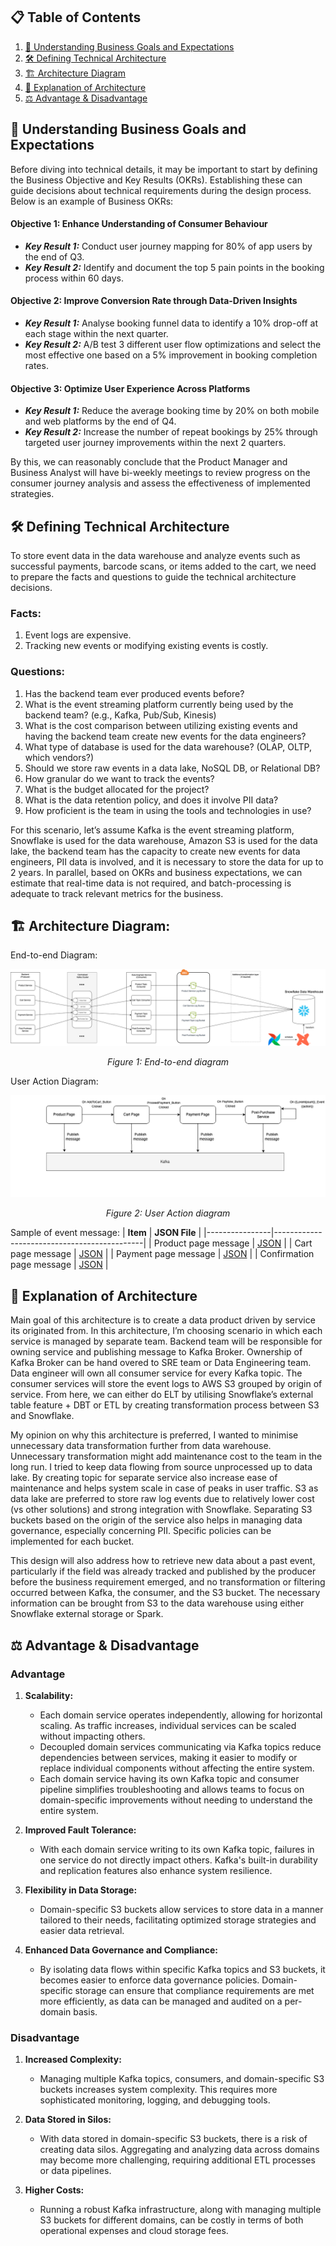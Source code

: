 ## 📋 Table of Contents

1. [🎯 Understanding Business Goals and Expectations](#understanding-business-goals-and-expectations)
2. [🛠️ Defining Technical Architecture](#defining-technical-architecture)
3. [🏗️ Architecture Diagram](#architecture-diagram)
4. [📝 Explanation of Architecture](#explanation-of-architecture)
5. [⚖️ Advantage & Disadvantage](#advantage--disadvantage)


## 🎯 Understanding Business Goals and Expectations

Before diving into technical details, it may be important to start by defining the Business Objective and Key Results (OKRs). Establishing these can guide decisions about technical requirements during the design process. Below is an example of Business OKRs:

#### Objective 1: Enhance Understanding of Consumer Behaviour
- ***Key Result 1:*** Conduct user journey mapping for 80% of app users by the end of Q3.
- ***Key Result 2:*** Identify and document the top 5 pain points in the booking process within 60 days.

#### Objective 2: Improve Conversion Rate through Data-Driven Insights
- ***Key Result 1:*** Analyse booking funnel data to identify a 10% drop-off at each stage within the next quarter.
- ***Key Result 2:*** A/B test 3 different user flow optimizations and select the most effective one based on a 5% improvement in booking completion rates.

#### Objective 3: Optimize User Experience Across Platforms
- ***Key Result 1:*** Reduce the average booking time by 20% on both mobile and web platforms by the end of Q4.
- ***Key Result 2:*** Increase the number of repeat bookings by 25% through targeted user journey improvements within the next 2 quarters.

By this, we can reasonably conclude that the Product Manager and Business Analyst will have bi-weekly meetings to review progress on the consumer journey analysis and assess the effectiveness of implemented strategies.

## 🛠️ Defining Technical Architecture

To store event data in the data warehouse and analyze events such as successful payments, barcode scans, or items added to the cart, we need to prepare the facts and questions to guide the technical architecture decisions.

### Facts:
1. Event logs are expensive.
2. Tracking new events or modifying existing events is costly.

### Questions:
1. Has the backend team ever produced events before?
2. What is the event streaming platform currently being used by the backend team? (e.g., Kafka, Pub/Sub, Kinesis)
3. What is the cost comparison between utilizing existing events and having the backend team create new events for the data engineers?
4. What type of database is used for the data warehouse? (OLAP, OLTP, which vendors?)
5. Should we store raw events in a data lake, NoSQL DB, or Relational DB?
6. How granular do we want to track the events?
7. What is the budget allocated for the project?
8. What is the data retention policy, and does it involve PII data?
9. How proficient is the team in using the tools and technologies in use?

For this scenario, let’s assume Kafka is the event streaming platform, Snowflake is used for the data warehouse, Amazon S3 is used for the data lake, the backend team has the capacity to create new events for data engineers, PII data is involved, and it is necessary to store the data for up to 2 years. In parallel, based on OKRs and business expectations, we can estimate that real-time data is not required, and batch-processing is adequate to track relevant metrics for the business.

## 🏗️ Architecture Diagram:
End-to-end Diagram:
<p align="center">
  <img src="end-to-end-diagram.png" alt="end-to-end-diagram" />
</p>

<p align="center">
  <em>Figure 1: End-to-end diagram</em>
</p>


User Action Diagram:
<p align="center">
  <img src="UserActionDiagram.png" alt="user action diagram" />
</p>

<p align="center">
  <em>Figure 2: User Action diagram</em>
</p>


Sample of event message:
| **Item**       | **JSON File**                               |
|----------------|---------------------------------------------|
| Product page message         | [JSON](messages/product_page_message.json)    |
| Cart page message            | [JSON](messages/cart_page_message.json)    |
| Payment page message         | [JSON](messages/payment_page_message.json)    |
| Confirmation page message    | [JSON](messages/confirmation_page_message.json)    |


## 📝 Explanation of Architecture

Main goal of this architecture is to create a data product driven by service its originated from. In this architecture, I’m choosing scenario in which each service is managed by separate team. Backend team will be responsible for owning service and publishing message to Kafka Broker. Ownership of Kafka Broker can be hand overed to SRE team or Data Engineering team. Data engineer will own all consumer service for every Kafka topic. The consumer services will store the event logs to AWS S3 grouped by origin of service. From here, we can either do ELT by utilising Snowflake’s external table feature + DBT or ETL by creating transformation process between S3 and Snowflake.

My opinion on why this architecture is preferred, I wanted to minimise unnecessary data transformation further from data warehouse. Unnecessary transformation might add maintenance cost to the team in the long run. I tried to keep data flowing from source unprocessed up to data lake. By creating topic for separate service also increase ease of maintenance and helps system scale in case of peaks in user traffic. S3 as data lake are preferred to store raw log events due to relatively lower cost (vs other solutions) and strong integration with Snowflake. Separating S3 buckets based on the origin of the service also helps in managing data governance, especially concerning PII. Specific policies can be implemented for each bucket.

This design will also address how to retrieve new data about a past event, particularly if the field was already tracked and published by the producer before the business requirement emerged, and no transformation or filtering occurred between Kafka, the consumer, and the S3 bucket. The necessary information can be brought from S3 to the data warehouse using either Snowflake external storage or Spark.


## ⚖️ Advantage & Disadvantage
### Advantage

1. **Scalability:**
   - Each domain service operates independently, allowing for horizontal scaling. As traffic increases, individual services can be scaled without impacting others.
   - Decoupled domain services communicating via Kafka topics reduce dependencies between services, making it easier to modify or replace individual components without affecting the entire system.
   - Each domain service having its own Kafka topic and consumer pipeline simplifies troubleshooting and allows teams to focus on domain-specific improvements without needing to understand the entire system.

2. **Improved Fault Tolerance:**
   - With each domain service writing to its own Kafka topic, failures in one service do not directly impact others. Kafka's built-in durability and replication features also enhance system resilience.

3. **Flexibility in Data Storage:**
   - Domain-specific S3 buckets allow services to store data in a manner tailored to their needs, facilitating optimized storage strategies and easier data retrieval.

4. **Enhanced Data Governance and Compliance:**
   - By isolating data flows within specific Kafka topics and S3 buckets, it becomes easier to enforce data governance policies. Domain-specific storage can ensure that compliance requirements are met more efficiently, as data can be managed and audited on a per-domain basis.

### Disadvantage

1. **Increased Complexity:**
   - Managing multiple Kafka topics, consumers, and domain-specific S3 buckets increases system complexity. This requires more sophisticated monitoring, logging, and debugging tools.

2. **Data Stored in Silos:**
   - With data stored in domain-specific S3 buckets, there is a risk of creating data silos. Aggregating and analyzing data across domains may become more challenging, requiring additional ETL processes or data pipelines.

3. **Higher Costs:**
   - Running a robust Kafka infrastructure, along with managing multiple S3 buckets for different domains, can be costly in terms of both operational expenses and cloud storage fees.
